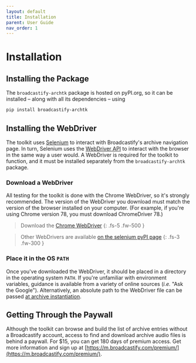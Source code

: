 ```yaml
---
layout: default
title: Installation
parent: User Guide
nav_order: 1
---
```


# Installation

## Installing the Package

The `broadcastify-archtk` package is hosted on pyPI.org, so it can be installed – along with all its dependencies – using
```bash
pip install broadcastify-archtk
```

## Installing the WebDriver

The toolkit uses [Selenium](https://pypi.org/project/selenium/) to interact with Broadcastify's archive navigation page. In turn, Selenium uses the [WebDriver API](https://www.seleniumhq.org/projects/webdriver/) to interact with the browser in the same way a user would. A WebDriver is required for the toolkit to function, and it must be installed separately from the `broadcastify-archtk` package.

### Download a WebDriver

All testing for the toolkit is done with the Chrome WebDriver, so it's strongly recommended. The version of the WebDriver you download must match the version of the browser installed on your computer. (For example, if you're using Chrome version 78, you must download ChromeDriver 78.)

> Download the [Chrome WebDriver](https://sites.google.com/a/chromium.org/chromedriver/downloads)
{: .fs-5 .fw-500 }

> Other WebDrivers are available [on the selenium pyPI page](https://pypi.org/project/selenium/)
{: .fs-3 .fw-300 }


### Place it in the OS `PATH`

Once you've downloaded the WebDriver, it should be placed in a directory in the operating system `PATH`. If you're unfamiliar with environment variables, guidance is available from a variety of online sources (_i.e._ "Ask the Google"). Alternatively, an absolute path to the WebDriver file can be passed [at archive instantiation](/user-guide/creating-an-archive.html#instantiating-the-toolkit).


## Getting Through the Paywall

Although the toolkit can browse and build the list of archive entries without a Broadcastify account, access to find and download archive audio files is behind a paywall. For $15, you can get 180 days of premium access. Get more information and sign up at [https://m.broadcastify.com/premium/](https://m.broadcastify.com/premium/).
